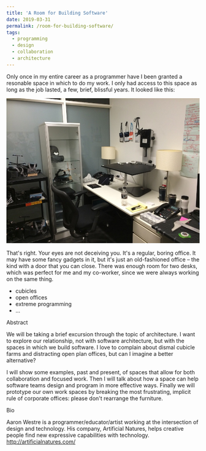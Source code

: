 ```yaml
---
title: 'A Room for Building Software'
date: 2019-03-31
permalink: /room-for-building-software/
tags:
  - programming
  - design
  - collaboration
  - architecture
---
```


Only once in my entire career as a programmer have I been granted a resonable space in which to do my work. I only had access to this space as long as the job lasted, a few, brief, blissful years. It looked like this:

![a plain old office](/images/vrdl_office.jpg "a plain old office")

That's right. Your eyes are not deceiving you. It's a regular, boring office. It may have some fancy gadgets in it, but it's just an old-fashioned office – the kind with a door that you can close. There was enough room for two desks, which was perfect for me and my co-worker, since we were always working on the same thing.

 - cubicles
 - open offices
 - extreme programming
 - ...

Abstract

We will be taking a brief excursion through the topic of architecture. I want to explore our relationship, not with software architecture, but with the spaces in which we build software. I love to complain about dismal cubicle farms and distracting open plan offices, but can I imagine a better alternative?

I will show some examples, past and present, of spaces that allow for both collaboration and focused work. Then I will talk about how a space can help software teams design and program in more effective ways. Finally we will prototype our own work spaces by breaking the most frustrating, implicit rule of corporate offices: please don't rearrange the furniture.

Bio

Aaron Westre is a programmer/educator/artist working at the intersection of design and technology. His company, Artificial Natures, helps creative people find new expressive capabilities with technology.
http://artificialnatures.com/